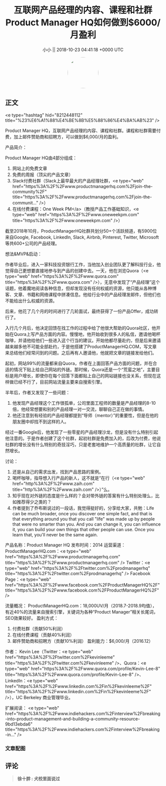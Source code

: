 <h1 align="center">互联网产品经理的内容、课程和社群Product Manager HQ如何做到$6000/月盈利</h1>




<p align="center">
    <a>小小 || 2018-10-23 04:41:18 &#43;0000 UTC</a>
</p>

<div align="center">
    <img src="https://images.zsxq.com/FqJETMd11eiK85RFbTPRtoG5QYxK?e=1590940799&amp;token=kIxbL07-8jAj8w1n4s9zv64FuZZNEATmlU_Vm6zD:H6UajWFKcHQPgpL_rSpAkKn0ado=" width="100" height="100" style="border:1px solid;border-radius:50%; color:#ffffff"/>
</div>




## 正文

<div>
&lt;e type=&#34;hashtag&#34; hid=&#34;8212448112&#34; title=&#34;%23%E6%A1%88%E4%BE%8B%E5%88%86%E4%BA%AB%23&#34; /&gt; 

Product Manager HQ，互联网产品经理的内容、课程和社群。课程和社群需要付费，加上邮件赞助商和招聘方，可以做到$6,000/月的盈利。

产品简介：

Product Manager HQ由4部分组成：

1. 网站上的免费文章
2. 免费的周报（顶尖的产品文章）
3. Slack付费社群（Slack上最早最大的产品经理社群，&lt;e type=&#34;web&#34; href=&#34;https%3A%2F%2Fwww.productmanagerhq.com%2Fjoin-the-community%2F&#34; title=&#34;https%3A%2F%2Fwww.productmanagerhq.com%2Fjoin-the-communit...&#34; /&gt;）
4. 在线付费课程：One Week PM&lt;/a&gt;（教授产品工作基础知识，&lt;e type=&#34;web&#34; href=&#34;https%3A%2F%2Fwww.oneweekpm.com&#34; title=&#34;https%3A%2F%2Fwww.oneweekpm.com&#34; /&gt;）

截至2018年10月，ProductManagerHQ社群共划分50&#43;个活跃频道，有5900位来自Google, Facebook, LinkedIn, Slack, Airbnb, Pinterest, Twitter, Microsoft等共600&#43;公司的产品经理。

想法&amp;MVP&amp;启动：

作者毕业后，进入一家科技投资银行工作，当他加入创业团队更了解科技行业，他觉得自己更想要直接地参与到产品的创建中去。一天，他在浏览Quora（&lt;e type=&#34;web&#34; href=&#34;https%3A%2F%2Fwww.quora.com&#34; title=&#34;https%3A%2F%2Fwww.quora.com&#34; /&gt;），无意中发现了“产品经理”这个话题，他着魔地阅读各种信息，但却发现没有任何权威的资源，他只能从各种博客、文章、书籍和网络课程中拼凑信息。他给行业中的产品经理发邮件，但他们也不能给出什么权威的资源。

后来，他花了几个月的时间进行了几轮面试，最终获得了一份产品Offer，成功转行了。

入行几个月后，他决定回馈在找工作的过程中给了他很大帮助的Quora社区，他开始在Quora上写产品方面的内容。慢慢地，他开始收到很多人的私信，邀请他喝杯咖啡，并请他给他们一些进入这个行当的建议。开始他都尽量赴约，但是后来邀请越来越多他不可能全部赴约，于是他搭建了ProductManagerHQ.COM，写文章来总结他们经常问到的问题。之后再有人邀请他，他就把文章的链接发给他们。

起初，网站99%的流量都来自Quora，作者在上面回答产品方面的问题，并在合适的情况下贴上给自己网站的外链。那时候，Quora还是一个“荒蛮之地”，主要目标是用户增长，即使你在每个回答下面都贴上自己的网站链接也没关系，但现在这样做已经不行了，目前网站流量主要来自搜索引擎。

半年后，作者又发现了一些问题：
1. 他发现产品经理这个工作很孤单，公司里面工程师的数量是产品经理的8-10倍，他经常想要和别的产品经理一对一交流，聊聊自己正在做的事情。
2. 他还注意到有经验的产品经理都提到“导师（mentor）”的重要性，但是在他的朋友圈中却找不到这样的人。

经过一番Google后，他发现了一些零星的产品经理沙龙，但是没有什么特别引起他注意的。于是作者创建了这个社群，起初社群是免费加入的，后改为付费，他说社群的增长没有什么特别的奇技淫巧，只是老套地维护一个高质量的社群，让它自然增长。

讨论：
1. 还是从自己的需求出发，找到产品思路的案例。
2. 喝杯咖啡，指导想入行产品的新人，这不就是“在行（&lt;e type=&#34;web&#34; href=&#34;http%3A%2F%2Fwww.zaih.com&#34; title=&#34;http%3A%2F%2Fwww.zaih.com&#34; /&gt;）”么。
3. 知乎现在对外链的态度是什么样的？会对带外链的答案有什么特别处理么，比如推荐得少之类的？
4. 作者提到了乔布斯说过的一段话，我觉得挺好的，分享给大家，共勉：Life can be much broader, once you discover one simple fact, and that is that everything around you that you call &#34;life&#34; was made up by people that were no smarter than you. And you can change it, you can influence it, you can build your own things that other people can use. Once you learn that, you&#39;ll never be the same again.

产品名称：Product Manager HQ
发布时间：2014
运营渠道：
ProductManagerHQ.com：&lt;e type=&#34;web&#34; href=&#34;https%3A%2F%2Fwww.productmanagerhq.com&#34; title=&#34;https%3A%2F%2Fwww.productmanagerhq.com&#34; /&gt;
Twitter：&lt;e type=&#34;web&#34; href=&#34;https%3A%2F%2Ftwitter.com%2Fprodmanagerhq&#34; title=&#34;https%3A%2F%2Ftwitter.com%2Fprodmanagerhq&#34; /&gt;
Facebook Page：&lt;e type=&#34;web&#34; href=&#34;https%3A%2F%2Fwww.facebook.com%2FProductManagerHQ%2F&#34; title=&#34;https%3A%2F%2Fwww.facebook.com%2FProductManagerHQ%2F&#34; /&gt;

流量概况：
ProductManagerHQ.com：18,000UV/月（2018.7-2018.9均值），有近40%的流量来自搜索引擎，关键词为各种“Product Manager”相关长尾词，SEO效果较好。
盈利方式：
1. 付费社群（贡献50%利润）
2. 在线付费课程（贡献40%利润）
3. 邮件赞助商和招聘方（贡献10%利润）
盈利能力：$6,000/月（2016.12）

作者：
Kevin Lee（Twitter：&lt;e type=&#34;web&#34; href=&#34;https%3A%2F%2Ftwitter.com%2Fkevinleeme&#34; title=&#34;https%3A%2F%2Ftwitter.com%2Fkevinleeme&#34; /&gt;、Quora：&lt;e type=&#34;web&#34; href=&#34;https%3A%2F%2Fwww.quora.com/profile/Kevin-Lee-8&#34; title=&#34;https%3A%2F%2Fwww.quora.com/profile/Kevin-Lee-8&#34; /&gt;、LinkedIn：&lt;e type=&#34;web&#34; href=&#34;https%3A%2F%2Fwww.linkedin.com%2Fin%2Fkevinleeme%2F&#34; title=&#34;https%3A%2F%2Fwww.linkedin.com%2Fin%2Fkevinleeme%2F&#34; /&gt;），UC Berkeley 商业管理毕业。

扩展阅读：
&lt;e type=&#34;web&#34; href=&#34;https%3A%2F%2Fwww.indiehackers.com%2Finterview%2Fbreaking-into-product-management-and-building-a-community-resource-9bd13ebda6&#34; title=&#34;https%3A%2F%2Fwww.indiehackers.com%2Finterview%2Fbreaking-in...&#34; /&gt;
</div>

### 文章配图

<div class="image" align="center">

</div>


## 评论

<div align="left">
<div>

<blockquote >
<span> <strong>徐十胖 : 犬校里面说过 </strong></span>
</blockquote>

</div>
</div>